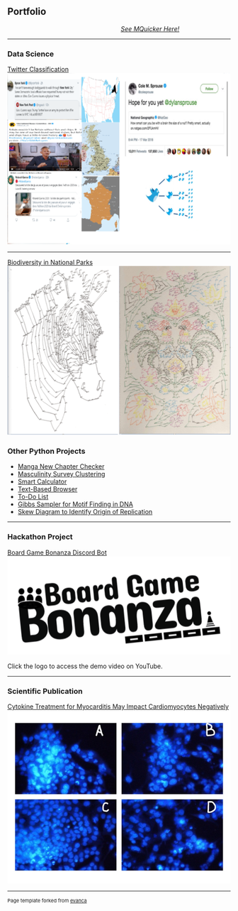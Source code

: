 ## Portfolio 
&nbsp;&nbsp;&nbsp;&nbsp;&nbsp;&nbsp;&nbsp;&nbsp;&nbsp;&nbsp;&nbsp;&nbsp;&nbsp;&nbsp;&nbsp;&nbsp;&nbsp;&nbsp;&nbsp;&nbsp;&nbsp;&nbsp;&nbsp;&nbsp;&nbsp;&nbsp;&nbsp;&nbsp;&nbsp;&nbsp;&nbsp;&nbsp;&nbsp;&nbsp;&nbsp;&nbsp;&nbsp;&nbsp;&nbsp;&nbsp;&nbsp;&nbsp;&nbsp;&nbsp;&nbsp;&nbsp;&nbsp;&nbsp;&nbsp;&nbsp;&nbsp;&nbsp;&nbsp;&nbsp;&nbsp;&nbsp;&nbsp;&nbsp;&nbsp;&nbsp;&nbsp;&nbsp;&nbsp;&nbsp; <em>[See MQuicker Here!](MangaNewChapter)</em>

---

### Data Science

[Twitter Classification](https://github.com/JacobK233811/Twitter)
<img src="images/vir_tweF.png?raw=true"/>

---
[Biodiversity in National Parks](https://github.com/JacobK233811/Biodiversity)
<img src="images/biod_twopanel.png?raw=true"/>

### Other Python Projects

- [Manga New Chapter Checker](https://github.com/JacobK233811/MangaNewChapter)
- [Masculinity Survey Clustering](https://github.com/JacobK233811/Masculinity)
- [Smart Calculator](https://github.com/JacobK233811/SmartCalculator)
- [Text-Based Browser](https://github.com/JacobK233811/TextBasedBrowser)
- [To-Do List](https://github.com/JacobK233811/ToDoList)
- [Gibbs Sampler for Motif Finding in DNA](https://github.com/JacobK233811/GibbsSampler)
- [Skew Diagram to Identify Origin of Replication](https://github.com/JacobK233811/SkewDiagram)

---
### Hackathon Project
[Board Game Bonanza Discord Bot](https://github.com/JacobK233811/BoardGameBonanza)
<a href="https://www.youtube.com/watch?v=v79dreoWvmw&t=1s" target="_blank"><img src="images/logoblack.png?raw=true"/></a>
<br>
<p>Click the logo to access the demo video on YouTube.</p>

---

### Scientific Publication

[Cytokine Treatment for Myocarditis May Impact Cardiomyocytes Negatively](https://www.emerginginvestigators.org/articles/cytokine-treatment-for-myocarditis-may-directly-impact-cardiomyocytes-negatively)
<img src="images/sp4.jpg?raw=true"/>


---
<p style="font-size:11px">Page template forked from <a href="https://github.com/evanca/quick-portfolio">evanca</a></p>
<!-- Remove above link if you don't want to attibute -->

